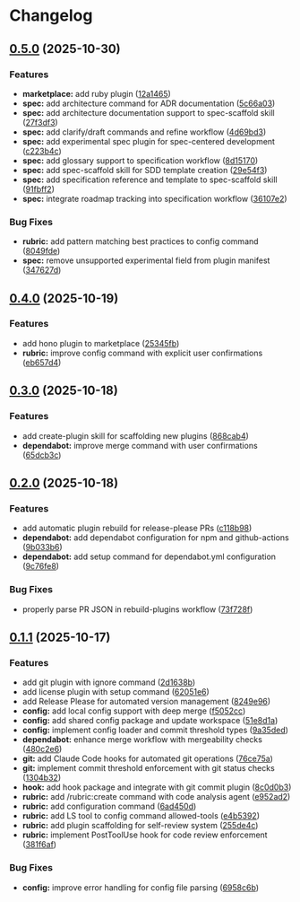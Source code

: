 # Changelog

## [0.5.0](https://github.com/elct9620/claudekit/compare/claudekit-v0.4.0...claudekit-v0.5.0) (2025-10-30)


### Features

* **marketplace:** add ruby plugin ([12a1465](https://github.com/elct9620/claudekit/commit/12a14651afbb2e2b3805d314f1b8b9552ca1e69f))
* **spec:** add architecture command for ADR documentation ([5c66a03](https://github.com/elct9620/claudekit/commit/5c66a03b75e94c5cabf1e20f6c5d92d1b353d378))
* **spec:** add architecture documentation support to spec-scaffold skill ([27f3df3](https://github.com/elct9620/claudekit/commit/27f3df3459ff934e54cb18d13e2f8d517bea449f))
* **spec:** add clarify/draft commands and refine workflow ([4d69bd3](https://github.com/elct9620/claudekit/commit/4d69bd30bbf88a98d0dfa234d52079e81fd9afab))
* **spec:** add experimental spec plugin for spec-centered development ([c223b4c](https://github.com/elct9620/claudekit/commit/c223b4c00d738851b9769fd1fda3c4d6dd95ed50))
* **spec:** add glossary support to specification workflow ([8d15170](https://github.com/elct9620/claudekit/commit/8d1517066e4af60aec5501ea062d24967cc3b318))
* **spec:** add spec-scaffold skill for SDD template creation ([29e54f3](https://github.com/elct9620/claudekit/commit/29e54f3af04c77230943935073529a739e424906))
* **spec:** add specification reference and template to spec-scaffold skill ([91fbff2](https://github.com/elct9620/claudekit/commit/91fbff2084b3e332fe5cbf8e459c8b942186bf72))
* **spec:** integrate roadmap tracking into specification workflow ([36107e2](https://github.com/elct9620/claudekit/commit/36107e2b223a2541982c8134c13cffc05d78d00a))


### Bug Fixes

* **rubric:** add pattern matching best practices to config command ([8049fde](https://github.com/elct9620/claudekit/commit/8049fdec4e7545e12520db6f20e68e715646ff04))
* **spec:** remove unsupported experimental field from plugin manifest ([347627d](https://github.com/elct9620/claudekit/commit/347627d080312be58905c30546ee28433285331e))

## [0.4.0](https://github.com/elct9620/claudekit/compare/claudekit-v0.3.0...claudekit-v0.4.0) (2025-10-19)


### Features

* add hono plugin to marketplace ([25345fb](https://github.com/elct9620/claudekit/commit/25345fbf08471fa46397c71a5bd98ca127275dec))
* **rubric:** improve config command with explicit user confirmations ([eb657d4](https://github.com/elct9620/claudekit/commit/eb657d4e7bc1257c3663c46aed4934e14a23b929))

## [0.3.0](https://github.com/elct9620/claudekit/compare/claudekit-v0.2.0...claudekit-v0.3.0) (2025-10-18)


### Features

* add create-plugin skill for scaffolding new plugins ([868cab4](https://github.com/elct9620/claudekit/commit/868cab42db90ac8458b65a39e129b28404ee8cc5))
* **dependabot:** improve merge command with user confirmations ([65dcb3c](https://github.com/elct9620/claudekit/commit/65dcb3c1d032ef31bc4eb6190b567cb71af1af46))

## [0.2.0](https://github.com/elct9620/claudekit/compare/claudekit-v0.1.1...claudekit-v0.2.0) (2025-10-18)


### Features

* add automatic plugin rebuild for release-please PRs ([c118b98](https://github.com/elct9620/claudekit/commit/c118b983003d145d30ee72fe322d7507d561432b))
* **dependabot:** add dependabot configuration for npm and github-actions ([9b033b6](https://github.com/elct9620/claudekit/commit/9b033b69dbb0ad406a23003cb6e42cb1937784cd))
* **dependabot:** add setup command for dependabot.yml configuration ([9c76fe8](https://github.com/elct9620/claudekit/commit/9c76fe8fbea635e151763bb95fc8271aebf44f5d))


### Bug Fixes

* properly parse PR JSON in rebuild-plugins workflow ([73f728f](https://github.com/elct9620/claudekit/commit/73f728f8df50405d83fb50dfdac7fcd0a1e4b6b8))

## [0.1.1](https://github.com/elct9620/claudekit/compare/claudekit-v0.1.0...claudekit-v0.1.1) (2025-10-17)


### Features

* add git plugin with ignore command ([2d1638b](https://github.com/elct9620/claudekit/commit/2d1638be2b0a635da58a99332ac7265083f08fd8))
* add license plugin with setup command ([62051e6](https://github.com/elct9620/claudekit/commit/62051e6783cc35adb03c9cddcded41ae0b969436))
* add Release Please for automated version management ([8249e96](https://github.com/elct9620/claudekit/commit/8249e968c16d24b901d2cd2cb3b8c11fbc10902f))
* **config:** add local config support with deep merge ([f5052cc](https://github.com/elct9620/claudekit/commit/f5052ccb8e3b7f7cd7c649b29cf67089546ab578))
* **config:** add shared config package and update workspace ([51e8d1a](https://github.com/elct9620/claudekit/commit/51e8d1acb1877225ad788e43afbc25ddd2f4807c))
* **config:** implement config loader and commit threshold types ([9a35ded](https://github.com/elct9620/claudekit/commit/9a35dede45d7773edb8762457a2e5587ccdb8253))
* **dependabot:** enhance merge workflow with mergeability checks ([480c2e6](https://github.com/elct9620/claudekit/commit/480c2e601a8c71ab40ee67e4d514fcd7712eb21b))
* **git:** add Claude Code hooks for automated git operations ([76ce75a](https://github.com/elct9620/claudekit/commit/76ce75a0bf2476b51dcff0f80f664691954b74d5))
* **git:** implement commit threshold enforcement with git status checks ([1304b32](https://github.com/elct9620/claudekit/commit/1304b32f447ea06c8c230538f1646c82864fc529))
* **hook:** add hook package and integrate with git commit plugin ([8c0d0b3](https://github.com/elct9620/claudekit/commit/8c0d0b332338691082fa524a57f2daa7543c3707))
* **rubric:** add /rubric:create command with code analysis agent ([e952ad2](https://github.com/elct9620/claudekit/commit/e952ad22c99b0d3e8842990ca4be0d024def1104))
* **rubric:** add configuration command ([6ad450d](https://github.com/elct9620/claudekit/commit/6ad450d1e1a95bea52ad127a8133f93c675d2df0))
* **rubric:** add LS tool to config command allowed-tools ([e4b5392](https://github.com/elct9620/claudekit/commit/e4b539274b908d58a427f1afd166d7cc20550a13))
* **rubric:** add plugin scaffolding for self-review system ([255de4c](https://github.com/elct9620/claudekit/commit/255de4c719e7552664fb32abec2bf203c33b189b))
* **rubric:** implement PostToolUse hook for code review enforcement ([381f6af](https://github.com/elct9620/claudekit/commit/381f6af5d6c7e142cf40caffed42624ae3574751))


### Bug Fixes

* **config:** improve error handling for config file parsing ([6958c6b](https://github.com/elct9620/claudekit/commit/6958c6ba800ea0f6c2603365be5f027dfbad48fd))
